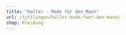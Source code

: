 ```yaml
---
title: "Haller - Mode für den Mann"
url: /tuttlingen/haller-mode-fuer-den-mann/
shop: Kleidung
---
```

